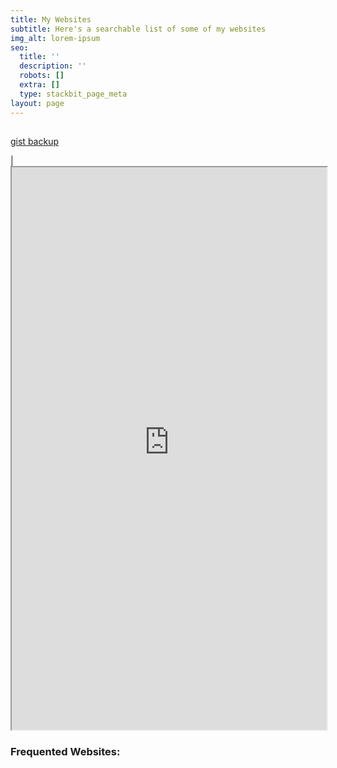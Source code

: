 ```yaml
---
title: My Websites
subtitle: Here's a searchable list of some of my websites
img_alt: lorem-ipsum
seo:
  title: ''
  description: ''
  robots: []
  extra: []
  type: stackbit_page_meta
layout: page
---
```

##

[gist backup](https://en.wikipedia.org/wiki/Hiking)

| <iframe src="https://random-static-html-deploys.netlify.app/my-websites" height="900px" width="100%"> </iframe>


### Frequented Websites:



